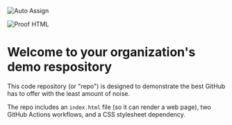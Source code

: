 ![Auto Assign](https://github.com/animalhunterprey/demo-repository/actions/workflows/auto-assign.yml/badge.svg)

![Proof HTML](https://github.com/animalhunterprey/demo-repository/actions/workflows/proof-html.yml/badge.svg)

# Welcome to your organization's demo respository
This code repository (or "repo") is designed to demonstrate the best GitHub has to offer with the least amount of noise.

The repo includes an `index.html` file (so it can render a web page), two GitHub Actions workflows, and a CSS stylesheet dependency.
